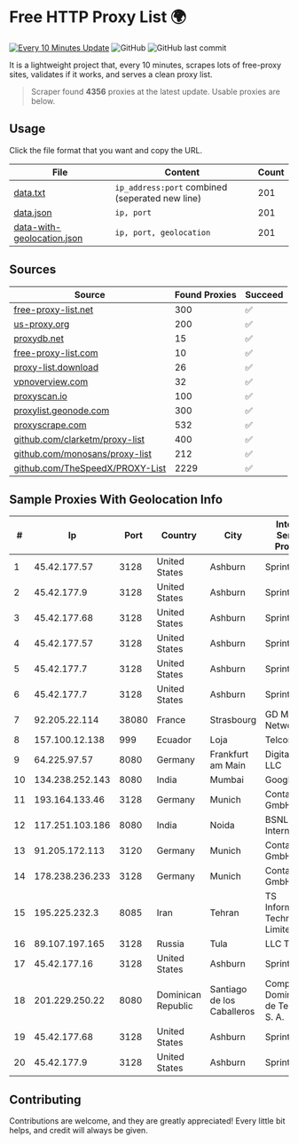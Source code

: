 
# Free HTTP Proxy List 🌍

[![Every 10 Minutes Update](https://github.com/mertguvencli/http-proxy-list/actions/workflows/main.yml/badge.svg?branch=main)](https://github.com/mertguvencli/http-proxy-list/actions/workflows/main.yml)
![GitHub](https://img.shields.io/github/license/mertguvencli/http-proxy-list)
![GitHub last commit](https://img.shields.io/github/last-commit/mertguvencli/http-proxy-list)

It is a lightweight project that, every 10 minutes, scrapes lots of free-proxy sites, validates if it works, and serves a clean proxy list.


> Scraper found **4356** proxies at the latest update. Usable proxies are below.

## Usage

Click the file format that you want and copy the URL.


|File|Content|Count|
|----|-------|-----|
|[data.txt](https://raw.githubusercontent.com/mertguvencli/http-proxy-list/main/proxy-list/data.txt)|`ip_address:port` combined (seperated new line)|201|
|[data.json](https://raw.githubusercontent.com/mertguvencli/http-proxy-list/main/proxy-list/data.json)|`ip, port`|201|
|[data-with-geolocation.json](https://raw.githubusercontent.com/mertguvencli/http-proxy-list/main/proxy-list/data-with-geolocation.json)|`ip, port, geolocation`|201|

## Sources

|Source|Found Proxies|Succeed|
|------|-------------|-------|
|[free-proxy-list.net](https://free-proxy-list.net)|300|✅|
|[us-proxy.org](https://www.us-proxy.org)|200|✅|
|[proxydb.net](http://proxydb.net)|15|✅|
|[free-proxy-list.com](https://free-proxy-list.com/?page=&port=&type%5B%5D=http&type%5B%5D=https&up_time=0&search=Search)|10|✅|
|[proxy-list.download](https://www.proxy-list.download/HTTP)|26|✅|
|[vpnoverview.com](https://vpnoverview.com/privacy/anonymous-browsing/free-proxy-servers)|32|✅|
|[proxyscan.io](https://www.proxyscan.io)|100|✅|
|[proxylist.geonode.com](https://proxylist.geonode.com/api/proxy-list?limit=300&page=1&sort_by=lastChecked&sort_type=desc&protocols=http,https)|300|✅|
|[proxyscrape.com](https://api.proxyscrape.com/v2/?request=displayproxies&protocol=http&timeout=10000&country=all&ssl=all&anonymity=all)|532|✅|
|[github.com/clarketm/proxy-list](https://raw.githubusercontent.com/clarketm/proxy-list/master/proxy-list-raw.txt)|400|✅|
|[github.com/monosans/proxy-list](https://raw.githubusercontent.com/monosans/proxy-list/main/proxies/http.txt)|212|✅|
|[github.com/TheSpeedX/PROXY-List](https://raw.githubusercontent.com/TheSpeedX/PROXY-List/master/http.txt)|2229|✅|


## Sample Proxies With Geolocation Info

|#|Ip|Port|Country|City|Internet Service Provider|
|-|--|----|-------|----|-------------------------|
|1|45.42.177.57|3128|United States|Ashburn|Sprint|
|2|45.42.177.9|3128|United States|Ashburn|Sprint|
|3|45.42.177.68|3128|United States|Ashburn|Sprint|
|4|45.42.177.57|3128|United States|Ashburn|Sprint|
|5|45.42.177.7|3128|United States|Ashburn|Sprint|
|6|45.42.177.7|3128|United States|Ashburn|Sprint|
|7|92.205.22.114|38080|France|Strasbourg|GD MASS Network|
|8|157.100.12.138|999|Ecuador|Loja|Telconet S.A|
|9|64.225.97.57|8080|Germany|Frankfurt am Main|DigitalOcean, LLC|
|10|134.238.252.143|8080|India|Mumbai|Google LLC|
|11|193.164.133.46|3128|Germany|Munich|Contabo GmbH|
|12|117.251.103.186|8080|India|Noida|BSNL Internet|
|13|91.205.172.113|3120|Germany|Munich|Contabo GmbH|
|14|178.238.236.233|3128|Germany|Munich|Contabo GmbH|
|15|195.225.232.3|8085|Iran|Tehran|TS Information Technology Limited|
|16|89.107.197.165|3128|Russia|Tula|LLC TK Altair|
|17|45.42.177.16|3128|United States|Ashburn|Sprint|
|18|201.229.250.22|8080|Dominican Republic|Santiago de los Caballeros|Compañía Dominicana de Teléfonos S. A.|
|19|45.42.177.68|3128|United States|Ashburn|Sprint|
|20|45.42.177.9|3128|United States|Ashburn|Sprint|



## Contributing

Contributions are welcome, and they are greatly appreciated! Every
little bit helps, and credit will always be given.

